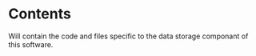 # Contents

Will contain the code and files specific to the data storage componant of this software.